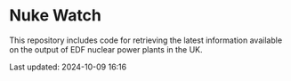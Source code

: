 # Nuke Watch

This repository includes code for retrieving the latest information available on the output of EDF nuclear power plants in the UK.

Last updated: 2024-10-09 16:16